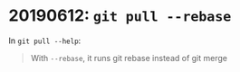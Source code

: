 # 20190612: `git pull --rebase`
In `git pull --help`:

> With `--rebase`, it runs git rebase instead of git merge 
